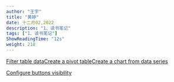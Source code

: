 ```yaml
---
author: "王宇"
title: "黄婷"
date: 十二月02,2022
description: "1、读书笔记"
tags: ["1、读书笔记"]
ShowReadingTime: "12s"
weight: 218
---
```

[Filter table data](#)[Create a pivot table](#)[Create a chart from data series](#)

[Configure buttons visibility](/users/tfac-settings.action)